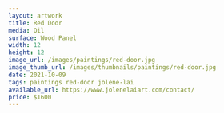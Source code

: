 ```yaml
---
layout: artwork
title: Red Door
media: Oil
surface: Wood Panel
width: 12
height: 12
image_url: /images/paintings/red-door.jpg
image_thumb_url: /images/thumbnails/paintings/red-door.jpg
date: 2021-10-09
tags: paintings red-door jolene-lai 
available_url: https://www.jolenelaiart.com/contact/
price: $1600
---
```

